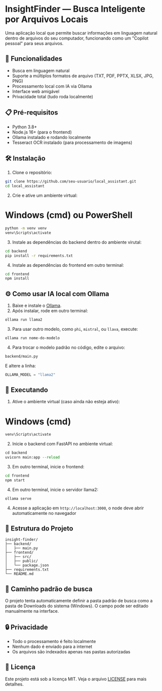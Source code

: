 # InsightFinder — Busca Inteligente por Arquivos Locais

Uma aplicação local que permite buscar informações em linguagem natural dentro de arquivos do seu computador, funcionando como um "Copilot pessoal" para seus arquivos.

## 🚀 Funcionalidades

- Busca em linguagem natural
- Suporte a múltiplos formatos de arquivo (TXT, PDF, PPTX, XLSX, JPG, PNG)
- Processamento local com IA via Ollama
- Interface web amigável
- Privacidade total (tudo roda localmente)

## 📋 Pré-requisitos

- Python 3.8+
- Node.js 16+ (para o frontend)
- Ollama instalado e rodando localmente
- Tesseract OCR instalado (para processamento de imagens)

## 🛠️ Instalação

1. Clone o repositório:
```bash
git clone https://github.com/seu-usuario/local_assistant.git
cd local_assistant
```
2. Crie e ative um ambiente virtual:
# Windows (cmd) ou PowerShell
```bash
python -m venv venv
venv\Scripts\activate
```
3. Instale as dependências do backend dentro do ambiente virutal:
```bash
cd backend
pip install -r requirements.txt
```
4. Instale as dependências do frontend em outro terminal:
```bash
cd frontend
npm install
```

## ⚙️ Como usar IA local com Ollama

1. Baixe e instale o [Ollama](https://ollama.com/download).
2. Após instalar, rode em outro terminal:
```bash
ollama run llama2
```
3. Para usar outro modelo, como `phi`, `mistral`, ou `llava`, execute:
```bash
ollama run nome-do-modelo
```
4. Para trocar o modelo padrão no código, edite o arquivo:
```bash
backend/main.py
```
E altere a linha:
```python
OLLAMA_MODEL = "llama2"
```

## 🚀 Executando

1. Ative o ambiente virtual (caso ainda não esteja ativo):
# Windows (cmd)
```bash
venv\Scripts\activate
```
2. Inicie o backend com FastAPI no ambiente virtual:
```python
cd backend
uvicorn main:app --reload
```

3. Em outro terminal, inicie o frontend:
```bash
cd frontend
npm start
```
4. Em outro terminal, inicie o servidor llama2:
```bash
ollama serve
```

4. Acesse a aplicação em `http://localhost:3000`, o node deve abrir automaticamente no navegador

## 📁 Estrutura do Projeto

```
insight-finder/
├── backend/
│   ├── main.py
├── frontend/
│   ├── src/
│   ├── public/
│   └── package.json
├── requirements.txt
└── README.md
```

## 📂 Caminho padrão de busca

O projeto tenta automaticamente definir a pasta padrão de busca como a pasta de Downloads do sistema (Windows). O campo pode ser editado manualmente na interface.

## 🔒 Privacidade

- Todo o processamento é feito localmente
- Nenhum dado é enviado para a internet
- Os arquivos são indexados apenas nas pastas autorizadas

## 📝 Licença

Este projeto está sob a licença MIT. Veja o arquivo [LICENSE](LICENSE) para mais detalhes.
